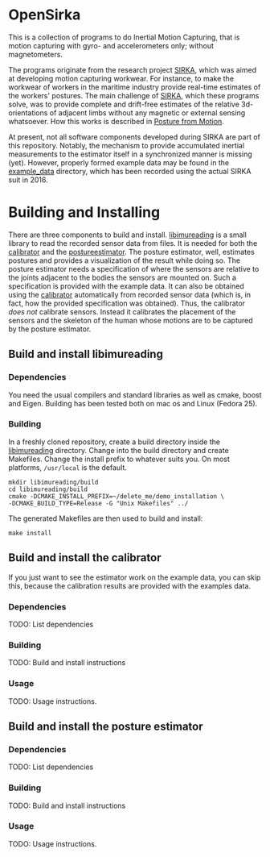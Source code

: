 # OpenSirka
This is a collection of programs to do Inertial Motion Capturing, that is motion capturing with gyro- and accelerometers only; without magnetometers.

The programs originate from the research project [SIRKA][2], which was aimed at developing motion capturing workwear. For instance, to make the workwear of workers in the maritime industry provide real-time estimates of the workers' postures. The main challenge of [SIRKA][2], which these programs solve, was to provide complete and drift-free estimates of the relative 3d-orientations of adjacent limbs without any magnetic or external sensing whatsoever. How this works is described in [Posture from Motion][1].

At present, not all software components developed during SIRKA are part of this repository. Notably, the mechanism to provide accumulated inertial measurements to the estimator itself in a synchronized manner is missing (yet). However, properly formed example data may be found in the [example_data](example_data/) directory, which has been recorded using the actual SIRKA suit in 2016.

# Building and Installing
There are three components to build and install. [libimureading](libimureading/) is a small library to read the recorded sensor data from files. It is needed for both the [calibrator](calibrator/) and the [postureestimator](postureestimator/). The posture estimator, well, estimates postures and provides a visualization of the result while doing so. The posture estimator needs a specification of where the sensors are relative to the joints adjacent to the bodies the sensors are mounted on. Such a specification is provided with the example data. It can also be obtained using the [calibrator](calibrator/) automatically from recorded sensor data (which is, in fact, how the provided specification was obtained). Thus, the calibrator _does not_ calibrate sensors. Instead it calibrates the placement of the sensors and the skeleton of the human whose motions are to be captured by the posture estimator.

## Build and install libimureading
### Dependencies
You need the usual compilers and standard libraries as well as cmake, boost and Eigen. Building has been tested both on mac os and Linux (Fedora 25).
### Building
In a freshly cloned repository, create a build directory inside the [libimureading](libimureading/) directory. Change into the build directory and create Makefiles. Change the install prefix to whatever suits you. On most platforms, `/usr/local` is the default. 
```
mkdir libimureading/build
cd libimureading/build
cmake -DCMAKE_INSTALL_PREFIX=~/delete_me/demo_installation \
-DCMAKE_BUILD_TYPE=Release -G "Unix Makefiles" ../
```
The generated Makefiles are then used to build and install:
```
make install
```

## Build and install the calibrator
If you just want to see the estimator work on the example data, you can skip this, because the calibration results are provided with the examples data.
### Dependencies
TODO: List dependencies
### Building
TODO: Build and install instructions
### Usage
TODO: Usage instructions.

## Build and install the posture estimator
### Dependencies
TODO: List dependencies
### Building
TODO: Build and install instructions
### Usage
TODO: Usage instructions.

[1]: http://www.informatik.uni-bremen.de/agbkb/publikationen/bibsearch/detail_e.htm?pk_int=3372
[2]: https://www-cps.hb.dfki.de/research/projects/SIRKA
